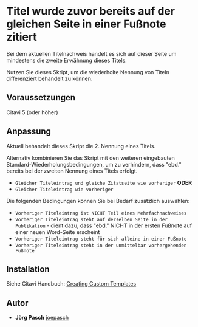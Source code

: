 # Titel wurde zuvor bereits auf der gleichen Seite in einer Fußnote zitiert

Bei dem aktuellen Titelnachweis handelt es sich auf dieser Seite um mindestens die zweite Erwähnung dieses Titels.

Nutzen Sie dieses Skript, um die wiederholte Nennung von Titeln differenziert behandelt zu können.

## Voraussetzungen
Citavi 5 (oder höher)

## Anpassung

Aktuell behandelt dieses Skript die 2. Nennung eines Titels. 

Alternativ kombinieren Sie das Skript mit den weiteren eingebauten Standard-Wiederholungsbedingungen, um zu verhindern, dass "ebd." bereits bei der zweiten Nennung eines Titels erfolgt.
- `Gleicher Titeleintrag und gleiche Zitatseite wie vorheriger` **ODER**
- `Gleicher Titeleintrag wie vorheriger` 

Die folgenden Bedingungen können Sie bei Bedarf zusätzlich auswählen:
- `Vorheriger Titeleintrag ist NICHT Teil eines Mehrfachnachweises`
- `Vorheriger Titeleintrag steht auf derselben Seite in der Publikation` - dient dazu, dass "ebd." NICHT in der ersten Fußnote auf einer neuen Word-Seite erscheint
- `Vorheriger Titeleintrag steht für sich alleine in einer Fußnote`
- `Vorheriger Titeleintrag steht in der unmittelbar vorhergehenden Fußnote`

## Installation
Siehe Citavi Handbuch: [Creating Custom Templates](http://www.citavi.com/creating_custom_templates)

## Autor
* **Jörg Pasch** [joepasch](https://github.com/joepasch)
